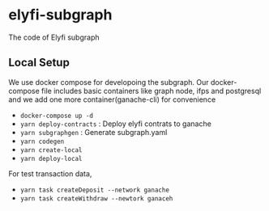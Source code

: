 # elyfi-subgraph

The code of Elyfi subgraph

## Local Setup

We use docker compose for developoing the subgraph.
Our docker-compose file includes basic containers like graph node, ifps and postgresql and we add one more container(ganache-cli) for convenience

- `docker-compose up -d`
- `yarn deploy-contracts` : Deploy elyfi contrats to ganache
- `yarn subgraphgen` : Generate subgraph.yaml
- `yarn codegen`
- `yarn create-local`
- `yarn deploy-local`

For test transaction data,

- `yarn task createDeposit --network ganache`
- `yarn task createWithdraw --newtork ganaceh`
